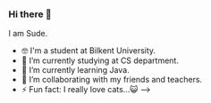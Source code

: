 ### Hi there 👋
I am Sude.

- 🤓 I'm a student at Bilkent University.
- 🔭 I’m currently studying at CS department.
- 🌱 I’m currently learning Java.
- 👯 I’m collaborating with my friends and teachers.
- ⚡ Fun fact: I really love cats...😺
-->
